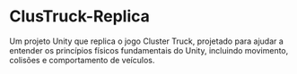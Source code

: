 # ClusTruck-Replica
Um projeto Unity que replica o jogo Cluster Truck, projetado para ajudar a entender os princípios físicos fundamentais do Unity, incluindo movimento, colisões e comportamento de veículos.
